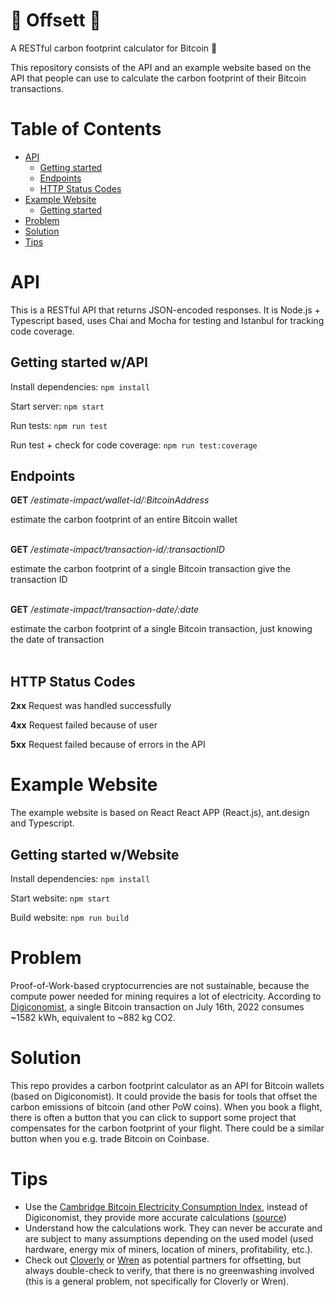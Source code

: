 # 🌴 Offsett 🌳
A RESTful carbon footprint calculator for Bitcoin :deciduous_tree:

This repository consists of the API and an example website based on the API that people can use to calculate the carbon footprint of their Bitcoin transactions.

# Table of Contents
- [API](#api)
  - [Getting started](#getting-started-wapi)
  - [Endpoints](#endpoints)
  - [HTTP Status Codes](#http-status-codes)
- [Example Website](#example-website)
  - [Getting started](#getting-started-wwebsite)
- [Problem](#problem)
- [Solution](#solution)
- [Tips](#tips)


# API
This is a RESTful API that returns JSON-encoded responses. It is Node.js + Typescript based, uses Chai and Mocha for testing and Istanbul for tracking code coverage.

## Getting started w/API
Install dependencies: `npm install`

Start server: `npm start`

Run tests: `npm run test`

Run test + check for code coverage: `npm run test:coverage`

## Endpoints

**GET** */estimate-impact/wallet-id/:BitcoinAddress*

estimate the carbon footprint of an entire Bitcoin wallet
<br /><br />

**GET** */estimate-impact/transaction-id/:transactionID*

estimate the carbon footprint of a single Bitcoin transaction give the transaction ID
<br /><br />

**GET** */estimate-impact/transaction-date/:date*

estimate the carbon footprint of a single Bitcoin transaction, just knowing the date of transaction
<br /><br />

## HTTP Status Codes

**2xx** Request was handled successfully

**4xx** Request failed because of user

**5xx** Request failed because of errors in the API


# Example Website
The example website is based on React React APP (React.js), ant.design and Typescript.

## Getting started w/Website
Install dependencies: `npm install`

Start website: `npm start`

Build website: `npm run build`


# Problem
Proof-of-Work-based cryptocurrencies are not sustainable, because the compute power needed for mining requires a lot of electricity. 
According to [Digiconomist](https://digiconomist.net/bitcoin-energy-consumption), a single Bitcoin transaction on July 16th, 2022 consumes ~1582 kWh, equivalent to ~882 kg CO2.

# Solution
This repo provides a carbon footprint calculator as an API for Bitcoin wallets (based on Digiconomist). It could provide the basis for tools that offset the carbon emissions of bitcoin (and other PoW coins). When you book a flight, there is often a button that you can click to support some project that compensates for the carbon footprint of your flight. There could be a similar button when you e.g. trade Bitcoin on Coinbase.

# Tips
- Use the [Cambridge Bitcoin Electricity Consumption Index](https://ccaf.io/cbeci/index), instead of Digiconomist, they provide more accurate calculations ([source](https://cryptoclimate.org/wp-content/uploads/2021/12/RMI-CIP-CCA-Guidance-Documentation-Dec15.pdf))
- Understand how the calculations work. They can never be accurate and are subject to many assumptions depending on the used model (used hardware, energy mix of miners, location of miners, profitability, etc.).
- Check out [Cloverly](https://www.cloverly.com/) or [Wren](https://www.wren.co/) as potential partners for offsetting, but always double-check to verify, that there is no greenwashing involved (this is a general problem, not specifically for Cloverly or Wren).
